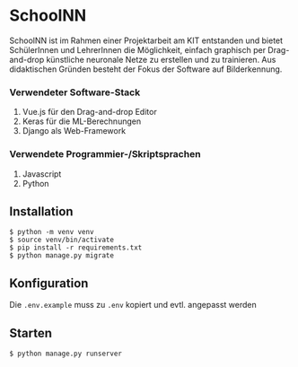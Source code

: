 # SchoolNN

SchoolNN ist im Rahmen einer Projektarbeit am KIT entstanden und bietet SchülerInnen und LehrerInnen die Möglichkeit, einfach graphisch per Drag-and-drop künstliche neuronale Netze zu erstellen und zu trainieren. Aus didaktischen Gründen besteht der Fokus der Software auf Bilderkennung.

### Verwendeter Software-Stack
1. Vue.js für den Drag-and-drop Editor
2. Keras für die ML-Berechnungen
3. Django als Web-Framework

### Verwendete Programmier-/Skriptsprachen
1. Javascript
2. Python

## Installation

```
$ python -m venv venv
$ source venv/bin/activate
$ pip install -r requirements.txt
$ python manage.py migrate
```

## Konfiguration

Die `.env.example` muss zu `.env` kopiert und evtl. angepasst werden

## Starten

```
$ python manage.py runserver
```
